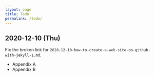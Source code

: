 ```yaml
---
layout: page
title: Todo
permalink: /todo/
---
```


## 2020-12-10 (Thu)

Fix the broken link for `2020-12-10-how-to-create-a-web-site-on-github-with-jekyll-1.md`.

* Appendix A
* Appendix B